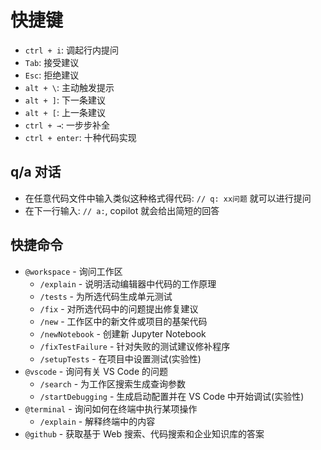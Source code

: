 # 快捷键

- `ctrl + i`: 调起行内提问
- `Tab`: 接受建议
- `Esc`: 拒绝建议
- `alt + \`: 主动触发提示
- `alt + ]`: 下一条建议
- `alt + [`: 上一条建议
- `ctrl + →`: 一步步补全
- `ctrl + enter`: 十种代码实现

## q/a 对话

- 在任意代码文件中输入类似这种格式得代码: `// q: xx问题` 就可以进行提问
- 在下一行输入: `// a:`, copilot 就会给出简短的回答

## 快捷命令

- `@workspace` - 询问工作区
  - `/explain` - 说明活动编辑器中代码的工作原理
  - `/tests` - 为所选代码生成单元测试
  - `/fix` - 对所选代码中的问题提出修复建议
  - `/new` - 工作区中的新文件或项目的基架代码
  - `/newNotebook` - 创建新 Jupyter Notebook
  - `/fixTestFailure` - 针对失败的测试建议修补程序
  - `/setupTests` - 在项目中设置测试(实验性)
- `@vscode` - 询问有关 VS Code 的问题
  - `/search` - 为工作区搜索生成查询参数
  - `/startDebugging` - 生成启动配置并在 VS Code 中开始调试(实验性)
- `@terminal` - 询问如何在终端中执行某项操作
  - `/explain` - 解释终端中的内容
- `@github` - 获取基于 Web 搜索、代码搜索和企业知识库的答案
